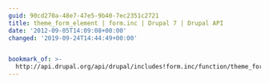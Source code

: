 ```yaml
---
guid: 90cd270a-48e7-47e5-9b40-7ec2351c2721
title: theme_form_element | form.inc | Drupal 7 | Drupal API
date: '2012-09-05T14:09:08+00:00'
changed: '2019-09-24T14:44:49+00:00'


bookmark_of: >-
  http://api.drupal.org/api/drupal/includes!form.inc/function/theme_form_element/7
---
```




